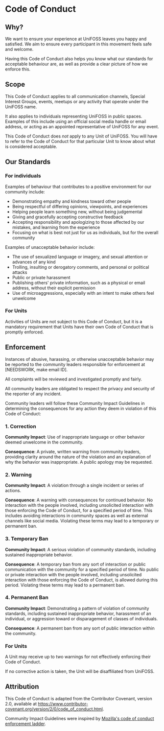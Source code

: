 # Code of Conduct

## Why?

We want to ensure your experience at UniFOSS leaves you happy and satisfied. We aim to ensure every participant in this movement feels safe and welcome.

Having this Code of Conduct also helps you know what our standards for acceptable behaviour are, as well as provide a clear picture of how we enforce this.

## Scope

This Code of Conduct applies to all communication channels, Special Interest Groups, events, meetups or any activity that operate under the UniFOSS name.

It also applies to individuals representing UniFOSS in public spaces. Examples of this include using an official social media handle or email address, or acting as an appointed representative of UniFOSS for any event.

This Code of Conduct does *not* apply to any Unit of UniFOSS. You will have to refer to the Code of Conduct for that particular Unit to know about what is considered acceptable.

## Our Standards

### For individuals

Examples of behaviour that contributes to a positive environment for our
community include:

* Demonstrating empathy and kindness toward other people
* Being respectful of differing opinions, viewpoints, and experiences
* Helping people learn something new, without being judgemental
* Giving and gracefully accepting constructive feedback
* Accepting responsibility and apologizing to those affected by our mistakes, and learning from the experience
* Focusing on what is best not just for us as individuals, but for the overall community

Examples of unacceptable behavior include:

* The use of sexualized language or imagery, and sexual attention or advances of any kind
* Trolling, insulting or derogatory comments, and personal or political attacks
* Public or private harassment
* Publishing others' private information, such as a physical or email address, without their explicit permission
* Use of microaggressions, especially with an intent to make others feel unwelcome

### For Units

Activities of Units are not subject to this Code of Conduct, but it is a mandatory requirement that Units have their own Code of Conduct that is promptly enforced.

## Enforcement

Instances of abusive, harassing, or otherwise unacceptable behavior may be
reported to the community leaders responsible for enforcement at [NEEDSWORK, make email ID].

All complaints will be reviewed and investigated promptly and fairly.

All community leaders are obligated to respect the privacy and security of the reporter of any incident.

Community leaders will follow these Community Impact Guidelines in determining the consequences for any action they deem in violation of this Code of Conduct:

### 1. Correction

**Community Impact**: Use of inappropriate language or other behavior deemed unwelcome in the community.

**Consequence**: A private, written warning from community leaders, providing clarity around the nature of the violation and an explanation of why the behavior was inappropriate. A public apology may be requested.

### 2. Warning

**Community Impact**: A violation through a single incident or series of actions.

**Consequence**: A warning with consequences for continued behavior. No interaction with the people involved, including unsolicited interaction with those enforcing the Code of Conduct, for a specified period of time. This includes avoiding interactions in community spaces as well as external channels like social media. Violating these terms may lead to a temporary or permanent ban.

### 3. Temporary Ban

**Community Impact**: A serious violation of community standards, including sustained inappropriate behavior.

**Consequence**: A temporary ban from any sort of interaction or public communication with the community for a specified period of time. No public or private interaction with the people involved, including unsolicited interaction with those enforcing the Code of Conduct, is allowed during this period. Violating these terms may lead to a permanent ban.

### 4. Permanent Ban

**Community Impact**: Demonstrating a pattern of violation of community standards, including sustained inappropriate behavior, harassment of an individual, or aggression toward or disparagement of classes of individuals.

**Consequence**: A permanent ban from any sort of public interaction within the community.

### For Units

A Unit may receive up to two warnings for not effectively enforcing their Code of Conduct.

If no corrective action is taken, the Unit will be disaffiliated from UniFOSS.

## Attribution

This Code of Conduct is adapted from the Contributor Covenant,
version 2.0, available at
https://www.contributor-covenant.org/version/2/0/code_of_conduct.html.

Community Impact Guidelines were inspired by [Mozilla's code of conduct
enforcement ladder](https://github.com/mozilla/diversity).
